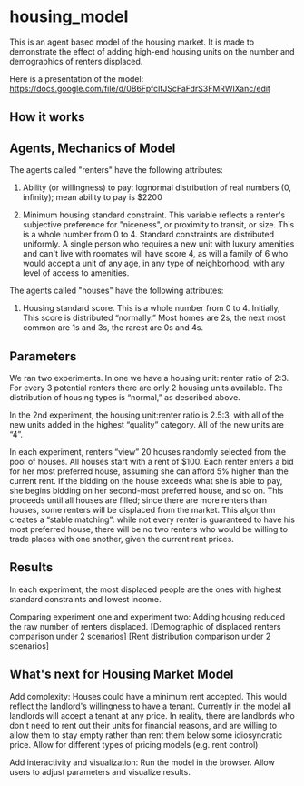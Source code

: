 # housing_model

This is an agent based model of the housing market. It is made to demonstrate the effect of adding high-end housing units on the number and demographics of renters displaced.

Here is a presentation of the model: https://docs.google.com/file/d/0B6FpfcltJScFaFdrS3FMRWlXanc/edit

## How it works

## Agents, Mechanics of Model

The agents called "renters" have the following attributes:
 1. Ability (or willingness) to pay: lognormal distribution of real numbers (0, infinity); mean ability to pay is $2200

 2. Minimum housing standard constraint.
This variable reflects a renter's subjective preference for "niceness", or proximity to transit, or size. This is a whole number from 0 to 4. Standard constraints are distributed uniformly.
A single person who requires a new unit with luxury amenities and can't live with roomates will have score 4, as will a family of 6 who would accept a unit of any age, in any type of neighborhood, with any level of access to amenities.

The agents called "houses" have the following attributes:
1. Housing standard score.
This is a whole number from 0 to 4. 
Initially, This score is distributed “normally.” Most homes are 2s, the next most common are 1s and 3s, the rarest are 0s and 4s.

## Parameters

We ran two experiments.
In one we have a housing unit: renter ratio of 2:3. For every 3 potential renters there are only 2 housing units available. The distribution of housing types is “normal,” as described above. 

In the 2nd experiment, the housing unit:renter ratio is 2.5:3, with all of the new units added in the highest “quality” category. All of the new units are “4”.

In each experiment, renters “view” 20 houses randomly selected from the pool of houses. All houses start with a rent of $100. Each renter enters a bid for her most preferred house, assuming she can afford 5% higher than the current rent. If the bidding on the house exceeds what she is able to pay, she begins bidding on her second-most preferred house, and so on. This proceeds until all houses are filled; since there are more renters than houses, some renters will be displaced from the market. This algorithm creates a “stable matching”: while not every renter is guaranteed to have his most preferred house, there will be no two renters who would be willing to trade places with one another, given the current rent prices.
 
## Results
In each experiment, the most displaced people are the ones with highest standard constraints and lowest income. 

Comparing experiment one and experiment two:
Adding housing reduced the raw number of renters displaced. 
[Demographic of displaced renters comparison under 2 scenarios]
[Rent distribution comparison under 2 scenarios]

## What's next for Housing Market Model
Add complexity:
Houses could have a minimum rent accepted. This would reflect the landlord's willingness to have a tenant. Currently in the model all landlords will accept a tenant at any price. In reality, there are landlords who don't need to rent out their units for financial reasons, and are willing to allow them to stay empty rather than rent them below some idiosyncratic price.
Allow for different types of pricing models (e.g. rent control)

Add interactivity and visualization:
Run the model in the browser. Allow users to adjust parameters and visualize results.
